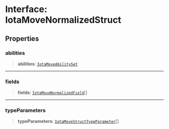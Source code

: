# Interface: IotaMoveNormalizedStruct

## Properties

### abilities

> **abilities**: [`IotaMoveAbilitySet`](IotaMoveAbilitySet.md)

---

### fields

> **fields**: [`IotaMoveNormalizedField`](IotaMoveNormalizedField.md)[]

---

### typeParameters

> **typeParameters**: [`IotaMoveStructTypeParameter`](IotaMoveStructTypeParameter.md)[]
